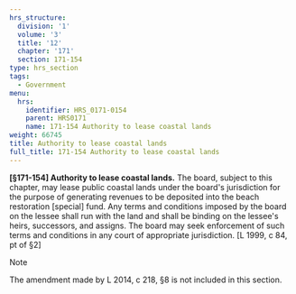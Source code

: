 ```yaml
---
hrs_structure:
  division: '1'
  volume: '3'
  title: '12'
  chapter: '171'
  section: 171-154
type: hrs_section
tags:
  - Government
menu:
  hrs:
    identifier: HRS_0171-0154
    parent: HRS0171
    name: 171-154 Authority to lease coastal lands
weight: 66745
title: Authority to lease coastal lands
full_title: 171-154 Authority to lease coastal lands
---
```

**[§171-154] Authority to lease coastal lands.** The board, subject to this chapter, may lease public coastal lands under the board's jurisdiction for the purpose of generating revenues to be deposited into the beach restoration [special] fund. Any terms and conditions imposed by the board on the lessee shall run with the land and shall be binding on the lessee's heirs, successors, and assigns. The board may seek enforcement of such terms and conditions in any court of appropriate jurisdiction. [L 1999, c 84, pt of §2]

Note

The amendment made by L 2014, c 218, §8 is not included in this section.